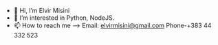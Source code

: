 - 👋 Hi, I’m Elvir Misini
- 👀 I’m interested in Python, NodeJS.
- 📫 How to reach me --> Email: elvirmisini@gmail.com
Phone-+383 44 332 523

<!---
elvirmisini/elvirmisini is a ✨ special ✨ repository because its `README.md` (this file) appears on your GitHub profile.
You can click the Preview link to take a look at your changes.
--->
